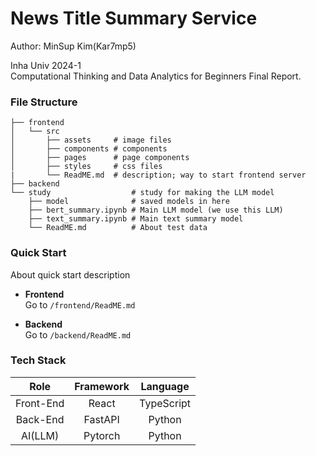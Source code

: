 # News Title Summary Service
Author: MinSup Kim(Kar7mp5)  

Inha Univ 2024-1  
Computational Thinking and Data Analytics for Beginners Final Report.

### File Structure
```
├── frontend
│   └── src
│       ├── assets     # image files
│       ├── components # components
│       ├── pages      # page components
│       ├── styles     # css files
|       └── ReadME.md  # description; way to start frontend server
├── backend
└── study                  # study for making the LLM model
    ├── model              # saved models in here
    ├── bert_summary.ipynb # Main LLM model (we use this LLM)
    ├── text_summary.ipynb # Main text summary model
    └── ReadME.md          # About test data
```

### Quick Start
About quick start description  

- **Frontend**  
Go to `/frontend/ReadME.md`

- **Backend**  
Go to `/backend/ReadME.md`

### Tech Stack
| Role | Framework | Language |
|:---:|:---:|:---:|
| Front-End | React | TypeScript |
| Back-End | FastAPI | Python |
| AI(LLM) | Pytorch | Python |
